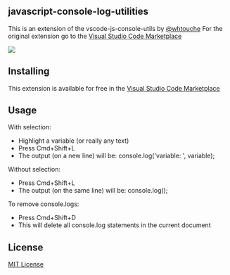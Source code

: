 ## javascript-console-log-utilities

This is an extension of the vscode-js-console-utils by [@whtouche](https://twitter.com/whtouche)
For the original extension go to the [Visual Studio Code Marketplace](https://marketplace.visualstudio.com/items?itemName=whtouche.vscode-js-console-utils)

![](https://i.imgur.com/0tiesd2.gif)

## Installing

This extension is available for free in the [Visual Studio Code Marketplace](https://marketplace.visualstudio.com/items?itemName=sheaclose.javascript-console-log-utilities)

## Usage

With selection:

- Highlight a variable (or really any text)
- Press Cmd+Shift+L
- The output (on a new line) will be: console.log('variable: ', variable);

Without selection:

- Press Cmd+Shift+L
- The output (on the same line) will be: console.log();

To remove console.logs:

- Press Cmd+Shift+D
- This will delete all console.log statements in the current document

## License

[MIT License](https://github.com/whtouche/vscode-js-console-utils/blob/master/LICENSE)
